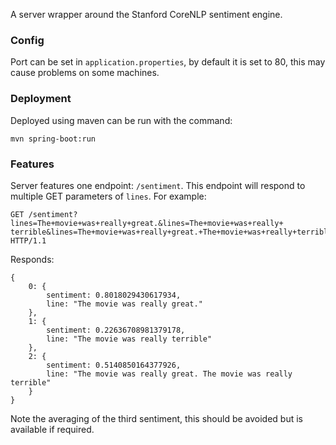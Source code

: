 A server wrapper around the Stanford CoreNLP sentiment engine.

### Config

Port can be set in `application.properties`, by default it is set to 80, this
may cause problems on some machines.

### Deployment

Deployed using maven can be run with the command:

```
mvn spring-boot:run
```

### Features
Server features one endpoint: `/sentiment`. This endpoint will respond to
multiple GET parameters of `lines`. For example:
```
GET /sentiment?lines=The+movie+was+really+great.&lines=The+movie+was+really+
terrible&lines=The+movie+was+really+great.+The+movie+was+really+terrible HTTP/1.1
```
Responds:
```
{
    0: {
        sentiment: 0.8018029430617934,
        line: "The movie was really great."
    },
    1: {
        sentiment: 0.22636708981379178,
        line: "The movie was really terrible"
    },
    2: {
        sentiment: 0.5140850164377926,
        line: "The movie was really great. The movie was really terrible"
    }
}
```

Note the averaging of the third sentiment, this should be avoided but is
available if required.

